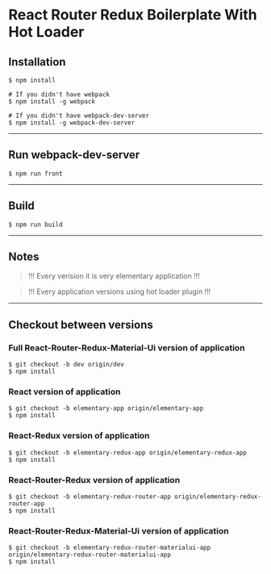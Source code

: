 # React Router Redux Boilerplate With Hot Loader

## Installation
```
$ npm install

# If you didn't have webpack
$ npm install -g webpack 

# If you didn't have webpack-dev-server
$ npm install -g webpack-dev-server
```
___
## Run webpack-dev-server
```
$ npm run front
```
___
## Build
```
$ npm run build
```

___
## Notes
> !!! Every verision it is very elementary application !!!

> !!! Every application versions using hot loader plugin !!!
___

## Checkout between versions

### Full React-Router-Redux-Material-Ui version of application
```
$ git checkout -b dev origin/dev
$ npm install
```

### React version of application
```
$ git checkout -b elementary-app origin/elementary-app
$ npm install
```
### React-Redux version of application
```
$ git checkout -b elementary-redux-app origin/elementary-redux-app
$ npm install
```
### React-Router-Redux version of application
```
$ git checkout -b elementary-redux-router-app origin/elementary-redux-router-app
$ npm install
```

### React-Router-Redux-Material-Ui version of application
```
$ git checkout -b elementary-redux-router-materialui-app origin/elementary-redux-router-materialui-app
$ npm install
```
